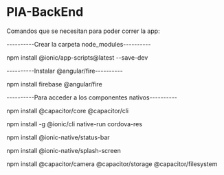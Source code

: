 # PIA-BackEnd
Comandos que se necesitan para poder correr la app:

----------Crear la carpeta node_modules----------

npm install @ionic/app-scripts@latest --save-dev 

----------Instalar @angular/fire----------

npm install firebase @angular/fire 

----------Para acceder a los componentes nativos----------

npm install @capacitor/core @capacitor/cli 

npm install -g @ionic/cli native-run cordova-res

npm install @ionic-native/status-bar

npm install @ionic-native/splash-screen

npm install @capacitor/camera @capacitor/storage @capacitor/filesystem
